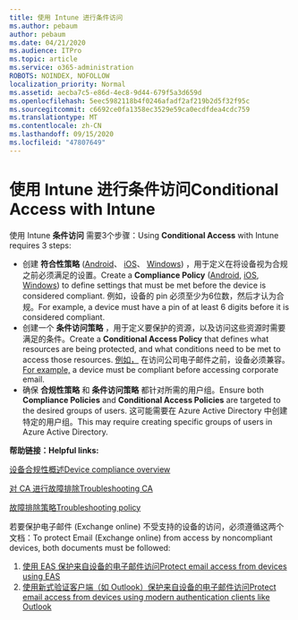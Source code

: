 ```yaml
---
title: 使用 Intune 进行条件访问
ms.author: pebaum
author: pebaum
ms.date: 04/21/2020
ms.audience: ITPro
ms.topic: article
ms.service: o365-administration
ROBOTS: NOINDEX, NOFOLLOW
localization_priority: Normal
ms.assetid: aecba7c5-e86d-4ec8-9d44-679f5a3d659d
ms.openlocfilehash: 5eec5982118b4f0246afadf2af219b2d5f32f95c
ms.sourcegitcommit: c6692ce0fa1358ec3529e59ca0ecdfdea4cdc759
ms.translationtype: MT
ms.contentlocale: zh-CN
ms.lasthandoff: 09/15/2020
ms.locfileid: "47807649"
---
```

# <a name="conditional-access-with-intune"></a><span data-ttu-id="f61c0-102">使用 Intune 进行条件访问</span><span class="sxs-lookup"><span data-stu-id="f61c0-102">Conditional Access with Intune</span></span>

<span data-ttu-id="f61c0-103">使用 Intune  **条件访问**  需要3个步骤：</span><span class="sxs-lookup"><span data-stu-id="f61c0-103">Using  **Conditional Access**  with Intune requires 3 steps:</span></span>

- <span data-ttu-id="f61c0-104">创建  **符合性策略**  ([Android](https://docs.microsoft.com/intune/compliance-policy-create-android)、  [iOS](https://docs.microsoft.com/intune/compliance-policy-create-ios)、  [Windows](https://docs.microsoft.com//intune/compliance-policy-create-windows)) ，用于定义在将设备视为合规之前必须满足的设置。</span><span class="sxs-lookup"><span data-stu-id="f61c0-104">Create a  **Compliance Policy**  ([Android](https://docs.microsoft.com/intune/compliance-policy-create-android),  [iOS](https://docs.microsoft.com/intune/compliance-policy-create-ios),  [Windows](https://docs.microsoft.com//intune/compliance-policy-create-windows)) to define settings that must be met before the device is considered compliant.</span></span> <span data-ttu-id="f61c0-105">例如，设备的 pin 必须至少为6位数，然后才认为合规。</span><span class="sxs-lookup"><span data-stu-id="f61c0-105">For example, a device must have a pin of at least 6 digits before it is considered compliant.</span></span>
- <span data-ttu-id="f61c0-106">创建一个 **条件访问策略**  ，用于定义要保护的资源，以及访问这些资源时需要满足的条件。</span><span class="sxs-lookup"><span data-stu-id="f61c0-106">Create a **Conditional Access Policy**  that defines what resources are being protected, and what conditions need to be met to access those resources.</span></span>  <span data-ttu-id="f61c0-107">[例如，](https://docs.microsoft.com/intune/tutorial-protect-email-on-unmanaged-devices#create-conditional-access-policies)  在访问公司电子邮件之前，设备必须兼容。</span><span class="sxs-lookup"><span data-stu-id="f61c0-107">[For example,](https://docs.microsoft.com/intune/tutorial-protect-email-on-unmanaged-devices#create-conditional-access-policies)  a device must be compliant before accessing corporate email.</span></span>
- <span data-ttu-id="f61c0-108">确保 **合规性策略**  和  **条件访问策略**  都针对所需的用户组。</span><span class="sxs-lookup"><span data-stu-id="f61c0-108">Ensure both **Compliance Policies**  and  **Conditional Access Policies**  are targeted to the desired groups of users.</span></span> <span data-ttu-id="f61c0-109">这可能需要在 Azure Active Directory 中创建特定的用户组。</span><span class="sxs-lookup"><span data-stu-id="f61c0-109">This may require creating specific groups of users in Azure Active Directory.</span></span>

<span data-ttu-id="f61c0-110">**帮助链接：**</span><span class="sxs-lookup"><span data-stu-id="f61c0-110">**Helpful links:**</span></span>

[<span data-ttu-id="f61c0-111">设备合规性概述</span><span class="sxs-lookup"><span data-stu-id="f61c0-111">Device compliance overview</span></span>](https://docs.microsoft.com/intune/device-compliance-get-started)

[<span data-ttu-id="f61c0-112">对 CA 进行故障排除</span><span class="sxs-lookup"><span data-stu-id="f61c0-112">Troubleshooting CA</span></span>](https://docs.microsoft.com/intune/troubleshoot-conditional-access)

[<span data-ttu-id="f61c0-113">故障排除策略</span><span class="sxs-lookup"><span data-stu-id="f61c0-113">Troubleshooting policy</span></span>](https://docs.microsoft.com/intune/troubleshoot-policies-in-microsoft-intune)

<span data-ttu-id="f61c0-114">若要保护电子邮件 (Exchange online) 不受支持的设备的访问，必须遵循这两个文档：</span><span class="sxs-lookup"><span data-stu-id="f61c0-114">To protect Email (Exchange online) from access by noncompliant devices, both documents must be followed:</span></span>

1. [<span data-ttu-id="f61c0-115">使用 EAS 保护来自设备的电子邮件访问</span><span class="sxs-lookup"><span data-stu-id="f61c0-115">Protect email access from devices using EAS</span></span>](https://docs.microsoft.com/intune/tutorial-protect-email-on-unmanaged-devices)
2. [<span data-ttu-id="f61c0-116">使用新式验证客户端（如 Outlook）保护来自设备的电子邮件访问</span><span class="sxs-lookup"><span data-stu-id="f61c0-116">Protect email access from devices using modern authentication clients like Outlook</span></span>](https://docs.microsoft.com/intune/tutorial-protect-email-on-enrolled-devices)